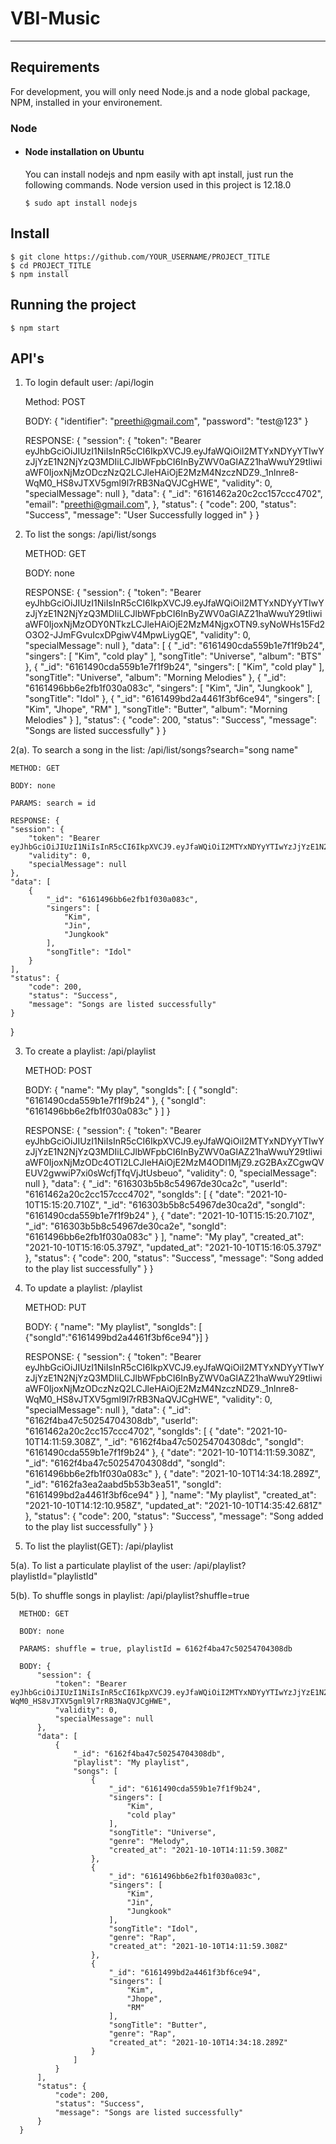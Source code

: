 # VBI-Music

---
## Requirements

For development, you will only need Node.js and a node global package, NPM, installed in your environement.

### Node
- #### Node installation on Ubuntu

  You can install nodejs and npm easily with apt install, just run the following commands. Node version used in this project is 12.18.0

      $ sudo apt install nodejs

## Install

    $ git clone https://github.com/YOUR_USERNAME/PROJECT_TITLE
    $ cd PROJECT_TITLE
    $ npm install

## Running the project

    $ npm start


## API's 

1. To login default user: /api/login

      Method: POST

      BODY: {
        "identifier": "preethi@gmail.com",
        "password": "test@123"
      }

      RESPONSE: {
      "session": {
          "token": "Bearer eyJhbGciOiJIUzI1NiIsInR5cCI6IkpXVCJ9.eyJfaWQiOiI2MTYxNDYyYTIwYzJjYzE1N2NjYzQ3MDIiLCJlbWFpbCI6InByZWV0aGlAZ21haWwuY29tIiwiaWF0IjoxNjMzODczNzQ2LCJleHAiOjE2MzM4NzczNDZ9._1nlnre8-WqM0_HS8vJTXV5gml9l7rRB3NaQVJCgHWE",
          "validity": 0,
          "specialMessage": null
      },
      "data": {
          "_id": "6161462a20c2cc157ccc4702",
          "email": "preethi@gmail.com",
      },
      "status": {
          "code": 200,
          "status": "Success",
          "message": "User Successfully logged in"
      }
    }

2. To list the songs: /api/list/songs

      METHOD: GET

      BODY: none

      RESPONSE: {
      "session": {
          "token": "Bearer eyJhbGciOiJIUzI1NiIsInR5cCI6IkpXVCJ9.eyJfaWQiOiI2MTYxNDYyYTIwYzJjYzE1N2NjYzQ3MDIiLCJlbWFpbCI6InByZWV0aGlAZ21haWwuY29tIiwiaWF0IjoxNjMzODY0NTkzLCJleHAiOjE2MzM4NjgxOTN9.syNoWHs15Fd2O3O2-JJmFGvuIcxDPgiwV4MpwLiygQE",
          "validity": 0,
          "specialMessage": null
      },
      "data": [
          {
              "_id": "6161490cda559b1e7f1f9b24",
              "singers": [
                  "Kim",
                  "cold play"
              ],
              "songTitle": "Universe",
              "album": "BTS"
          },
          {
              "_id": "6161490cda559b1e7f1f9b24",
              "singers": [
                  "Kim",
                  "cold play"
              ],
              "songTitle": "Universe",
              "album": "Morning Melodies"
          },
          {
              "_id": "6161496bb6e2fb1f030a083c",
              "singers": [
                  "Kim",
                  "Jin",
                  "Jungkook"
              ],
              "songTitle": "Idol"
          },
          {
              "_id": "6161499bd2a4461f3bf6ce94",
              "singers": [
                  "Kim",
                  "Jhope",
                  "RM"
              ],
              "songTitle": "Butter",
              "album": "Morning Melodies"
          }
      ],
      "status": {
          "code": 200,
          "status": "Success",
          "message": "Songs are listed successfully"
      }
    }

2(a). To search a song in the list: /api/list/songs?search="song name"  

    METHOD: GET

    BODY: none  

    PARAMS: search = id

    RESPONSE: {
    "session": {
        "token": "Bearer eyJhbGciOiJIUzI1NiIsInR5cCI6IkpXVCJ9.eyJfaWQiOiI2MTYxNDYyYTIwYzJjYzE1N2NjYzQ3MDIiLCJlbWFpbCI6InByZWV0aGlAZ21haWwuY29tIiwiaWF0IjoxNjMzODc4OTI2LCJleHAiOjE2MzM4ODI1MjZ9.zG2BAxZCgwQVEUV2gwwiP7xi0sWcfjTfqVjJtUsbeuo",
        "validity": 0,
        "specialMessage": null
    },
    "data": [
        {
            "_id": "6161496bb6e2fb1f030a083c",
            "singers": [
                "Kim",
                "Jin",
                "Jungkook"
            ],
            "songTitle": "Idol"
        }
    ],
    "status": {
        "code": 200,
        "status": "Success",
        "message": "Songs are listed successfully"
    }
  }

3. To create a playlist: /api/playlist

      METHOD: POST

      BODY: {
        "name": "My play",
        "songIds": [
            {
                "songId": "6161490cda559b1e7f1f9b24"
            },
            {
                "songId": "6161496bb6e2fb1f030a083c"
            }
        ]
      }

      RESPONSE: {
        "session": {
            "token": "Bearer eyJhbGciOiJIUzI1NiIsInR5cCI6IkpXVCJ9.eyJfaWQiOiI2MTYxNDYyYTIwYzJjYzE1N2NjYzQ3MDIiLCJlbWFpbCI6InByZWV0aGlAZ21haWwuY29tIiwiaWF0IjoxNjMzODc4OTI2LCJleHAiOjE2MzM4ODI1MjZ9.zG2BAxZCgwQVEUV2gwwiP7xi0sWcfjTfqVjJtUsbeuo",
            "validity": 0,
            "specialMessage": null
        },
        "data": {
            "_id": "616303b5b8c54967de30ca2c",
            "userId": "6161462a20c2cc157ccc4702",
            "songIds": [
                {
                    "date": "2021-10-10T15:15:20.710Z",
                    "_id": "616303b5b8c54967de30ca2d",
                    "songId": "6161490cda559b1e7f1f9b24"
                },
                {
                    "date": "2021-10-10T15:15:20.710Z",
                    "_id": "616303b5b8c54967de30ca2e",
                    "songId": "6161496bb6e2fb1f030a083c"
                }
            ],
            "name": "My play",
            "created_at": "2021-10-10T15:16:05.379Z",
            "updated_at": "2021-10-10T15:16:05.379Z"
        },
        "status": {
            "code": 200,
            "status": "Success",
            "message": "Song added to the play list successfully"
        }
      }

4. To update a playlist: /playlist

     METHOD: PUT

     BODY: {
    "name": "My playlist",
    "songIds": [
      {"songId":"6161499bd2a4461f3bf6ce94"}]
    } 

     RESPONSE: {
    "session": {
        "token": "Bearer eyJhbGciOiJIUzI1NiIsInR5cCI6IkpXVCJ9.eyJfaWQiOiI2MTYxNDYyYTIwYzJjYzE1N2NjYzQ3MDIiLCJlbWFpbCI6InByZWV0aGlAZ21haWwuY29tIiwiaWF0IjoxNjMzODczNzQ2LCJleHAiOjE2MzM4NzczNDZ9._1nlnre8-WqM0_HS8vJTXV5gml9l7rRB3NaQVJCgHWE",
        "validity": 0,
        "specialMessage": null
    },
    "data": {
        "_id": "6162f4ba47c50254704308db",
        "userId": "6161462a20c2cc157ccc4702",
        "songIds": [
            {
                "date": "2021-10-10T14:11:59.308Z",
                "_id": "6162f4ba47c50254704308dc",
                "songId": "6161490cda559b1e7f1f9b24"
            },
            {
                "date": "2021-10-10T14:11:59.308Z",
                "_id": "6162f4ba47c50254704308dd",
                "songId": "6161496bb6e2fb1f030a083c"
            },
            {
                "date": "2021-10-10T14:34:18.289Z",
                "_id": "6162fa3ea2aabd5b53b3ea51",
                "songId": "6161499bd2a4461f3bf6ce94"
            }
        ],
        "name": "My playlist",
        "created_at": "2021-10-10T14:12:10.958Z",
        "updated_at": "2021-10-10T14:35:42.681Z"
    },
    "status": {
        "code": 200,
        "status": "Success",
        "message": "Song added to the play list successfully"
    }
  }

5. To list the playlist(GET): /api/playlist

5(a). To list a particulate playlist of the user: /api/playlist?playlistId="playlistId"

5(b). To shuffle songs in playlist: /api/playlist?shuffle=true

      METHOD: GET

      BODY: none

      PARAMS: shuffle = true, playlistId = 6162f4ba47c50254704308db

      BODY: {
          "session": {
              "token": "Bearer eyJhbGciOiJIUzI1NiIsInR5cCI6IkpXVCJ9.eyJfaWQiOiI2MTYxNDYyYTIwYzJjYzE1N2NjYzQ3MDIiLCJlbWFpbCI6InByZWV0aGlAZ21haWwuY29tIiwiaWF0IjoxNjMzODczNzQ2LCJleHAiOjE2MzM4NzczNDZ9._1nlnre8-WqM0_HS8vJTXV5gml9l7rRB3NaQVJCgHWE",
              "validity": 0,
              "specialMessage": null
          },
          "data": [
              {
                  "_id": "6162f4ba47c50254704308db",
                  "playlist": "My playlist",
                  "songs": [
                      {
                          "_id": "6161490cda559b1e7f1f9b24",
                          "singers": [
                              "Kim",
                              "cold play"
                          ],
                          "songTitle": "Universe",
                          "genre": "Melody",
                          "created_at": "2021-10-10T14:11:59.308Z"
                      },
                      {
                          "_id": "6161496bb6e2fb1f030a083c",
                          "singers": [
                              "Kim",
                              "Jin",
                              "Jungkook"
                          ],
                          "songTitle": "Idol",
                          "genre": "Rap",
                          "created_at": "2021-10-10T14:11:59.308Z"
                      },
                      {
                          "_id": "6161499bd2a4461f3bf6ce94",
                          "singers": [
                              "Kim",
                              "Jhope",
                              "RM"
                          ],
                          "songTitle": "Butter",
                          "genre": "Rap",
                          "created_at": "2021-10-10T14:34:18.289Z"
                      }
                  ]
              }
          ],
          "status": {
              "code": 200,
              "status": "Success",
              "message": "Songs are listed successfully"
          }
      }

